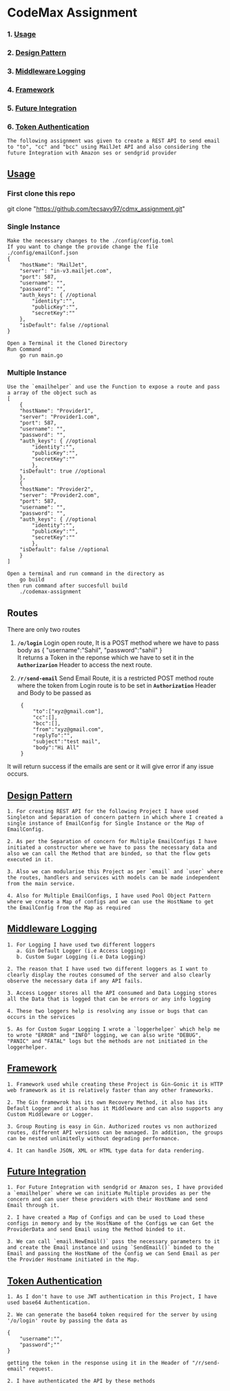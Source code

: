 # CodeMax Assignment
### 1.  [Usage](#usage)
### 2.  [Design Pattern](#design-pattern)
### 3.  [Middleware Logging](#middleware-logging)
### 4.  [Framework](#framework)
### 5.  [Future Integration](#future-integration)
### 6.  [Token Authentication](#token-authentication)

    The following assignment was given to create a REST API to send email to "to", "cc" and "bcc" using MailJet API and also considering the future Integration with Amazon ses or sendgrid provider

## [Usage](#usage)
### First clone this repo

git clone "https://github.com/tecsavy97/cdmx_assignment.git"


### Single Instance

    Make the necessary changes to the ./config/config.toml
    If you want to change the provide change the file ./config/emailConf.json
    {
        "hostName": "MailJet",
        "server": "in-v3.mailjet.com",
        "port": 587,
        "username": "",
        "password": "",
        "auth_keys": { //optional
            "identity":"",
            "publicKey":"",
            "secretKey":""
        },
        "isDefault": false //optional
    }

    Open a Terminal it the Cloned Directory
    Run Command
        go run main.go
### Multiple Instance
    Use the `emailhelper` and use the Function to expose a route and pass a array of the object such as 
    [
        {
        "hostName": "Provider1",
        "server": "Provider1.com",
        "port": 587,
        "username": "",
        "password": "",
        "auth_keys": { //optional
            "identity":"",
            "publicKey":"",
            "secretKey":""
            },
        "isDefault": true //optional
        },
        {
        "hostName": "Provider2",
        "server": "Provider2.com",
        "port": 587,
        "username": "",
        "password": "",
        "auth_keys": { //optional
            "identity":"",
            "publicKey":"",
            "secretKey":""
            },
        "isDefault": false //optional
        }
    ]

    Open a terminal and run command in the directory as 
        go build
    then run command after succesfull build
        ./codemax-assignment

## Routes
There are only two routes 

1. **`/o/login`** Login open route, It is a POST method where we have to pass body as
{
    "username":"Sahil",
    "password":"sahil"
}   
It returns a Token in the reponse which we have to set it in the **`Authorizarion`** Header to access the next route.
2. **`/r/send-email`** Send Email Route, it is a restricted POST method route where the token from Login route is to be set in **`Authorization`** Header and Body to be passed as 
   
        {
            "to":["xyz@gmail.com"],
            "cc":[],
            "bcc":[],
            "from":"xyz@gmail.com",
            "replyTo":"",
            "subject":"test mail",
            "body":"Hi All"
        }  
It will return success if the emails are sent or it will give error if any issue occurs.

## [Design Pattern](#design-pattern)
    1. For creating REST API for the following Project I have used Singleton and Separation of concern pattern in which where I created a single instance of EmailConfig for Single Instance or the Map of EmailConfig. 
   
    2. As per the Separation of concern for Multiple EmailConfigs I have initiated a constructor where we have to pass the necessary data and also we can call the Method that are binded, so that the flow gets executed in it.

    3. Also we can modularise this Project as per `email` and `user` where the routes, handlers and services with models can be made independent from the main service.

    4. Also for Multiple EmailConfigs, I have used Pool Object Pattern where we create a Map of configs and we can use the HostName to get the EmailConfig from the Map as required

## [Middleware Logging](#middleware-logging)
    1. For Logging I have used two different loggers 
       a. Gin Default Logger (i.e Access Logging)
       b. Custom Sugar Logging (i.e Data Logging) 
    
    2. The reason that I have used two different loggers as I want to clearly display the routes consumed of the server and also clearly observe the necessary data if any API fails.

    3. Access Logger stores all the API consumed and Data Logging stores all the Data that is logged that can be errors or any info logging

    4. These two loggers help is resolving any issue or bugs that can occurs in the services
   
    5. As for Custom Sugar Logging I wrote a `loggerhelper` which help me to wrote "ERROR" and "INFO" logging, we can also write "DEBUG", "PANIC" and "FATAL" logs but the methods are not initiated in the loggerhelper.
   
## [Framework](#framework)
    1. Framework used while creating these Project is Gin-Gonic it is HTTP web framework as it is relatively faster than any other frameworks.

    2. The Gin framewrok has its own Recovery Method, it also has its Default Logger and it also has it Middleware and can also supports any Custom Middleware or Logger.
   
    3. Group Routing is easy in Gin. Authorized routes vs non authorized routes, different API versions can be managed. In addition, the groups can be nested unlimitedly without degrading performance.

    4. It can handle JSON, XML or HTML type data for data rendering.

## [Future Integration](#future-integration)
    1. For Future Integration with sendgrid or Amazon ses, I have provided a `emailhelper` where we can initiate Multiple provides as per the concern and can user these providers with their HostName and send Email through it.

    2. I have created a Map of Configs and can be used to Load these configs in memory and by the HostName of the Configs we can Get the ProviderData and send Email using the Method binded to it.

    3. We can call `email.NewEmail()` pass the necessary parameters to it and create the Email instance and using `SendEmail()` binded to the Email and passing the HostName of the Config we can Send Email as per the Provider Hostname initiated in the Map.

## [Token Authentication](#token-authentication)
    1. As I don't have to use JWT authentication in this Project, I have used base64 Authentication.

    2. We can generate the base64 token required for the server by using '/o/login' route by passing the data as 
   
    {
        "username":"",
        "password";""
    }

    getting the token in the response using it in the Header of "/r/send-email" request.
    
    2. I have authenticated the API by these methods
